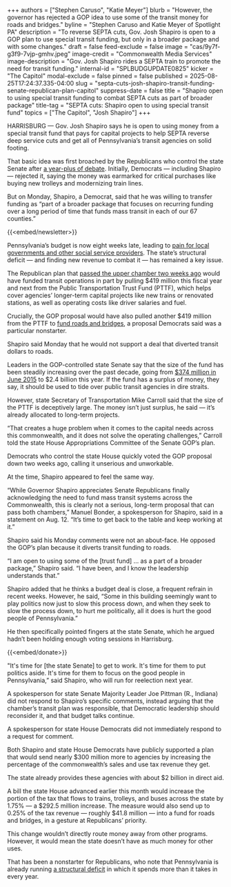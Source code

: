 +++
authors = ["Stephen Caruso", "Katie Meyer"]
blurb = "However, the governor has rejected a GOP idea to use some of the transit money for roads and bridges."
byline = "Stephen Caruso and Katie Meyer of Spotlight PA"
description = "To reverse SEPTA cuts, Gov. Josh Shapiro is open to a GOP plan to use special transit funding, but only in a broader package and with some changes."
draft = false
feed-exclude = false
image = "cas/9y7f-g3f9-7vjp-gmhv.jpeg"
image-credit = "Commonwealth Media Services"
image-description = "Gov. Josh Shapiro rides a SEPTA train to promote the need for transit funding."
internal-id = "SPLBUDGUPDATE0825"
kicker = "The Capitol"
modal-exclude = false
pinned = false
published = 2025-08-25T17:24:37.335-04:00
slug = "septa-cuts-josh-shapiro-transit-funding-senate-republican-plan-capitol"
suppress-date = false
title = "Shapiro open to using special transit funding to combat SEPTA cuts as part of broader package"
title-tag = "SEPTA cuts: Shapiro open to using special transit fund"
topics = ["The Capitol", "Josh Shapiro"]
+++

HARRISBURG — Gov. Josh Shapiro says he is open to using money from a special transit fund that pays for capital projects to help SEPTA reverse deep service cuts and get all of Pennsylvania’s transit agencies on solid footing.

That basic idea was first broached by the Republicans who control the state Senate after <a href="https://www.spotlightpa.org/news/2024/01/public-transit-funding-pennsylvania-septa-shapiro-trains-buses-fiscal-cliff/">a year-plus of debate</a>. Initially, Democrats — including Shapiro — rejected it, saying the money was earmarked for critical purchases like buying new trolleys and modernizing train lines.

But on Monday, Shapiro, a Democrat, said that he was willing to transfer funding as “part of a broader package that focuses on recurring funding over a long period of time that funds mass transit in each of our 67 counties.”

{{<embed/newsletter>}}

Pennsylvania’s budget is now eight weeks late, leading to <a href="https://www.spotlightpa.org/news/2025/08/budget-impasse-pennsylvania-funding-libraries-foster-care-schools-capitol/">pain for local governments and other social service providers</a>. The state’s structural deficit — and finding new revenue to combat it — has remained a key issue.

The Republican plan that <a href="https://www.spotlightpa.org/news/2025/08/public-transit-pennsylvania-budget-senate-pittman-shapiro-capitol/">passed the upper chamber two weeks ago</a> would have funded transit operations in part by pulling $419 million this fiscal year and next from the Public Transportation Trust Fund (PTTF), which helps cover agencies’ longer-term capital projects like new trains or renovated stations, as well as operating costs like driver salaries and fuel.

Crucially, the GOP proposal would have also pulled another $419 million from the PTTF to <a href="https://www.spotlightpa.org/news/2025/07/capitol-road-funding-pennsylvania-budget-impasse-2025-transit/">fund roads and bridges</a>, a proposal Democrats said was a particular nonstarter.

Shapiro said Monday that he would not support a deal that diverted transit dollars to roads.

Leaders in the GOP-controlled state Senate say that the size of the fund has been steadily increasing over the past decade, going from <a href="https://www.patreasury.gov/transparency/general-fund.php">$374 million in June 2015</a> to $2.4 billion this year. If the fund has a surplus of money, they say, it should be used to tide over public transit agencies in dire straits.

However, state Secretary of Transportation Mike Carroll said that the size of the PTTF is deceptively large. The money isn’t just surplus, he said — it’s already allocated to long-term projects.

“That creates a huge problem when it comes to the capital needs across this commonwealth, and it does not solve the operating challenges,” Carroll told the state House Appropriations Committee of the Senate GOP’s plan.

Democrats who control the state House quickly voted the GOP proposal down two weeks ago, calling it unserious and unworkable.

At the time, Shapiro appeared to feel the same way.

“While Governor Shapiro appreciates Senate Republicans finally acknowledging the need to fund mass transit systems across the Commonwealth, this is clearly not a serious, long-term proposal that can pass both chambers,” Manuel Bonder, a spokesperson for Shapiro, said in a statement on Aug. 12. “It’s time to get back to the table and keep working at it.”

Shapiro said his Monday comments were not an about-face. He opposed the GOP’s plan because it diverts transit funding to roads.

“I am open to using some of the \[trust fund\] … as a part of a broader package,” Shapiro said. “I have been, and I know the leadership understands that.”

Shapiro added that he thinks a budget deal is close, a frequent refrain in recent weeks. However, he said, “Some in this building seemingly want to play politics now just to slow this process down, and when they seek to slow the process down, to hurt me politically, all it does is hurt the good people of Pennsylvania.”

He then specifically pointed fingers at the state Senate, which he argued hadn’t been holding enough voting sessions in Harrisburg.

{{<embed/donate>}}

&#34;It&#39;s time for \[the state Senate\] to get to work. It&#39;s time for them to put politics aside. It&#39;s time for them to focus on the good people in Pennsylvania,” said Shapiro, who will run for reelection next year.

A spokesperson for state Senate Majority Leader Joe Pittman (R., Indiana) did not respond to Shapiro’s specific comments, instead arguing that the chamber’s transit plan was responsible, that Democratic leadership should reconsider it, and that budget talks continue.

A spokesperson for state House Democrats did not immediately respond to a request for comment.

Both Shapiro and state House Democrats have publicly supported a plan that would send nearly $300 million more to agencies by increasing the percentage of the commonwealth’s sales and use tax revenue they get.

The state already provides these agencies with about $2 billion in direct aid.

A bill the state House advanced earlier this month would increase the portion of the tax that flows to trains, trolleys, and buses across the state by 1.75% — a $292.5 million increase. The measure would also send up to 0.25% of the tax revenue — roughly $41.8 million — into a fund for roads and bridges, in a gesture at Republicans’ priority.

This change wouldn’t directly route money away from other programs. However, it would mean the state doesn’t have as much money for other uses.

That has been a nonstarter for Republicans, who note that Pennsylvania is already running <a href="https://www.spotlightpa.org/news/2024/03/pennsylvania-budget-josh-shapiro-surplus-structural-deficit-explainer/">a structural deficit</a> in which it spends more than it takes in every year.

